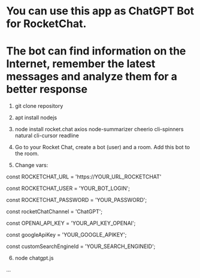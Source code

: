 # You can use this app as ChatGPT Bot for RocketChat.
# The bot can find information on the Internet, remember the latest messages and analyze them for a better response

1. git clone repository
2. apt install nodejs
3. node install rocket.chat axios node-summarizer cheerio cli-spinners natural cli-cursor readline
4. Go to your Rocket Chat, create a bot (user) and a room. Add this bot to the room.

5. Change vars:

const ROCKETCHAT_URL = 'https://YOUR_URL_ROCKETCHAT'

const ROCKETCHAT_USER = 'YOUR_BOT_LOGIN';

const ROCKETCHAT_PASSWORD = 'YOUR_PASSWORD';

const rocketChatChannel = 'ChatGPT';

const OPENAI_API_KEY = 'YOUR_API_KEY_OPENAI';

const googleApiKey = 'YOUR_GOOGLE_APIKEY';

const customSearchEngineId = 'YOUR_SEARCH_ENGINEID';

6. node chatgpt.js

...




